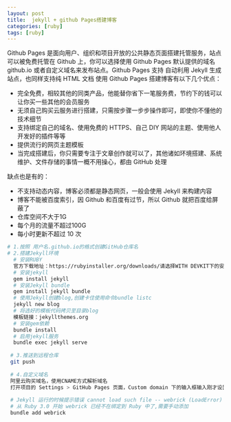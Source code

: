 ```yaml
---
layout: post
title:  jekyll + github Pages搭建博客
categories: [ruby]
tags: [ruby]
---
```


Github Pages 是面向用户、组织和项目开放的公共静态页面搭建托管服务，站点可以被免费托管在 Github 上，你可以选择使用 Github Pages 默认提供的域名 github.io 或者自定义域名来发布站点。Github Pages 支持 自动利用 Jekyll 生成站点，也同样支持纯 HTML 文档
使用 Github Pages 搭建博客有以下几个优点：

- 完全免费，相较其他的同类产品，他能替你省下一笔服务费，节约下的钱可以让你买一些其他的会员服务
- 无须自己购买云服务进行搭建，只需按步骤一步步操作即可，即使你不懂他的技术细节
- 支持绑定自己的域名、使用免费的 HTTPS、自己 DIY 网站的主题、使用他人开发好的插件等等
- 提供流行的网页主题模板
- 当完成搭建后，你只需要专注于文章创作就可以了，其他诸如环境搭建、系统维护、文件存储的事情一概不用操心，都由 GitHub 处理

缺点也是有的：

- 不支持动态内容，博客必须都是静态网页，一般会使用 Jekyll 来构建内容
- 博客不能被百度索引，因 Github 和百度有过节，所以 Github 就把百度给屏蔽了
- 仓库空间不大于1G
- 每个月的流量不超过100G
- 每小时更新不超过 10 次

<!--more-->

```Bash
# 1.按照 用户名.github.io的格式创建GitHub仓库名
# 2.搭建Jekyll环境
  # 安装RUBY
  官方下载地址：https://rubyinstaller.org/downloads/请选择WITH DEVKIT下的安装包
  # 安装jekyll
  gem install jekyll
  # 安装Jekyll bundle
  gem install jekyll bundle
  # 使用Jekyll创建blog,创建卡住使用命令bundle listc
  jekyll new blog
  # 将选好的模板代码拷贝至目录blog
  模板链接：jekyllthemes.org
  # 安装gem依赖
  bundle install
  # 启用jekyll服务
  bundle exec jekyll serve
 
 # 3.推送到远程仓库
 git push
 
 # 4.自定义域名
 阿里云购买域名，使用CNAME方式解析域名
 打开项目的 Settings > GitHub Pages 页面，Custom domain 下的输入框输入刚才设置的域名
 
 # Jekyll 运行的时候提示错误 cannot load such file -- webrick (LoadError)
 # 从 Ruby 3.0 开始 webrick 已经不在绑定到 Ruby 中了,需要手动添加
 bundle add webrick
```

